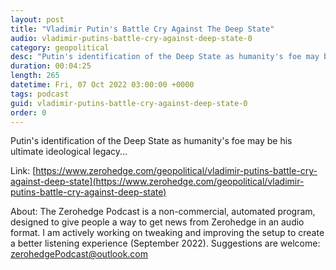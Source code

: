 ```yaml
---
layout: post
title: "Vladimir Putin's Battle Cry Against The Deep State"
audio: vladimir-putins-battle-cry-against-deep-state-0
category: geopolitical
desc: "Putin's identification of the Deep State as humanity's foe may be his ultimate ideological legacy..."
duration: 00:04:25
length: 265
datetime: Fri, 07 Oct 2022 03:00:00 +0000
tags: podcast
guid: vladimir-putins-battle-cry-against-deep-state-0
order: 0
---
```

Putin's identification of the Deep State as humanity's foe may be his ultimate ideological legacy...

Link: [https://www.zerohedge.com/geopolitical/vladimir-putins-battle-cry-against-deep-state](https://www.zerohedge.com/geopolitical/vladimir-putins-battle-cry-against-deep-state)

About: The Zerohedge Podcast is a non-commercial, automated program, designed to give people a way to get news from Zerohedge in an audio format.  I am actively working on tweaking and improving the setup to create a better listening experience (September 2022).  Suggestions are welcome: [zerohedgePodcast@outlook.com](mailto:zerohedgePodcast@outlook.com)